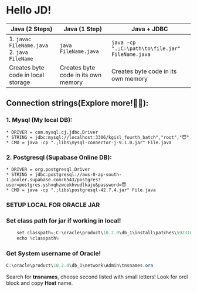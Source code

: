 # Hello JD!

|  Java (2 Steps)             | Java (1 Step)             | Java + JDBC                     |
|-----------------------|-----------------------|-------------------------------------------|
| 1. `javac FileName.java`<br>2. `java FileName`  | `java FileName.java`       | `java -cp ".;C:\path\to\file.jar" FileName.java` |
|Creates byte code in local storage|Creates byte code in its own memory|Creates byte code in its own memory|

## Connection strings(Explore more!🥳🥳):
### 1. Mysql (My local DB): 
    * DRIVER = com.mysql.cj.jdbc.Driver
    * STRING = jdbc:mysql://localhost:3306/kgisl_fourth_batch","root","😇"
    * CMD = java -cp ".;libs\mysql-connector-j-9.1.0.jar" File.java

### 2. Postgresql (Supabase Online DB):
    * DRIVER = org.postgresql.Driver
    * STRING = jdbc:postgresql://aws-0-ap-south-1.pooler.supabase.com:6543/postgres?user=postgres.yshxqhzwcekhvudlkaju&password=😇
    * CMD = java -cp ".;libs\postgresql-42.7.4.jar" File.java
  
### SETUP LOCAL FOR ORACLE JAR
### Set class path for jar if working in local!
```java
    set classpath=;C:\oracle\product\10.2.0\db_1\install\patches\5923165\files\jdbc\lib\ojdbc14.jar  
    echo %classpath%  
```

### Get System username of Oracle!
```java
C:\oracle\product\10.2.0\db_1\network\Admin\tnsnames.ora
```
Search for **tnsnames**, choose second listed with small letters!
Look for orcl block and copy **Host** name.